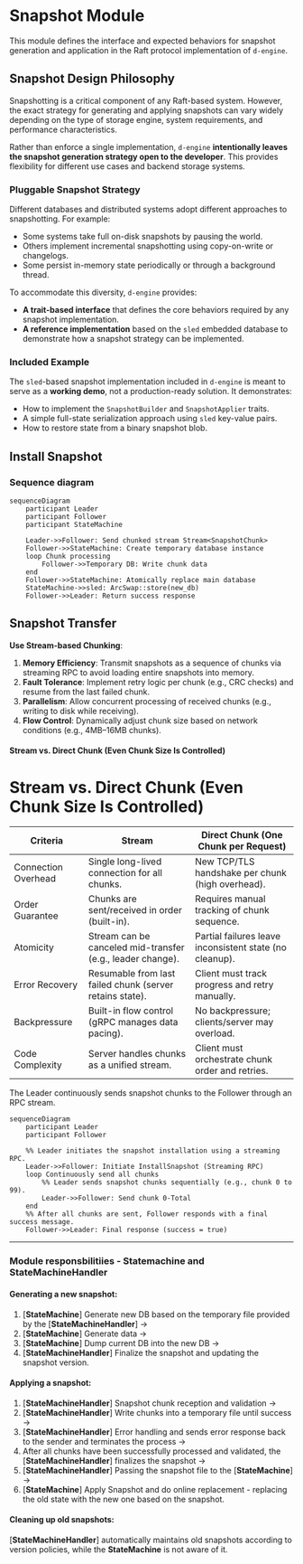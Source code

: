 # Snapshot Module

This module defines the interface and expected behaviors for snapshot generation and application in the Raft protocol implementation of `d-engine`.

## Snapshot Design Philosophy

Snapshotting is a critical component of any Raft-based system. However, the exact strategy for generating and applying snapshots can vary widely depending on the type of storage engine, system requirements, and performance characteristics.

Rather than enforce a single implementation, `d-engine` **intentionally leaves the snapshot generation strategy open to the developer**. This provides flexibility for different use cases and backend storage systems.

### Pluggable Snapshot Strategy

Different databases and distributed systems adopt different approaches to snapshotting. For example:

- Some systems take full on-disk snapshots by pausing the world.
- Others implement incremental snapshotting using copy-on-write or changelogs.
- Some persist in-memory state periodically or through a background thread.

To accommodate this diversity, `d-engine` provides:

- **A trait-based interface** that defines the core behaviors required by any snapshot implementation.
- **A reference implementation** based on the `sled` embedded database to demonstrate how a snapshot strategy can be implemented.

### Included Example

The `sled`-based snapshot implementation included in `d-engine` is meant to serve as a **working demo**, not a production-ready solution. It demonstrates:

- How to implement the `SnapshotBuilder` and `SnapshotApplier` traits.
- A simple full-state serialization approach using `sled` key-value pairs.
- How to restore state from a binary snapshot blob.

## **Install Snapshot**

### Sequence diagram

```mermaid
sequenceDiagram
    participant Leader
    participant Follower
    participant StateMachine

    Leader->>Follower: Send chunked stream Stream<SnapshotChunk>
    Follower->>StateMachine: Create temporary database instance
    loop Chunk processing
        Follower->>Temporary DB: Write chunk data
    end
    Follower->>StateMachine: Atomically replace main database
    StateMachine->>sled: ArcSwap::store(new_db)
    Follower->>Leader: Return success response
```

## **Snapshot Transfer**

**Use Stream-based Chunking**:

1. **Memory Efficiency**: Transmit snapshots as a sequence of chunks via streaming RPC to avoid loading entire snapshots into memory.
2. **Fault Tolerance**: Implement retry logic per chunk (e.g., CRC checks) and resume from the last failed chunk.
3. **Parallelism**: Allow concurrent processing of received chunks (e.g., writing to disk while receiving).
4. **Flow Control**: Dynamically adjust chunk size based on network conditions (e.g., 4MB–16MB chunks).
    

#### Stream<Chunk> vs. Direct Chunk (Even Chunk Size Is Controlled)
# Stream<Chunk> vs. Direct Chunk (Even Chunk Size Is Controlled)

| Criteria           | Stream<Chunk>                                    | Direct Chunk (One Chunk per Request)                       |
|--------------------|--------------------------------------------------|------------------------------------------------------------|
| Connection Overhead | Single long-lived connection for all chunks.    | New TCP/TLS handshake per chunk (high overhead).           |
| Order Guarantee    | Chunks are sent/received in order (built-in).     | Requires manual tracking of chunk sequence.                |
| Atomicity          | Stream can be canceled mid-transfer (e.g., leader change). | Partial failures leave inconsistent state (no cleanup). |
| Error Recovery     | Resumable from last failed chunk (server retains state). | Client must track progress and retry manually.           |
| Backpressure       | Built-in flow control (gRPC manages data pacing). | No backpressure; clients/server may overload.              |
| Code Complexity    | Server handles chunks as a unified stream.       | Client must orchestrate chunk order and retries.           |

The Leader continuously sends snapshot chunks to the Follower through an RPC stream.

```mermaid
sequenceDiagram
    participant Leader
    participant Follower

    %% Leader initiates the snapshot installation using a streaming RPC.
    Leader->>Follower: Initiate InstallSnapshot (Streaming RPC)
    loop Continuously send all chunks
        %% Leader sends snapshot chunks sequentially (e.g., chunk 0 to 99).
        Leader->>Follower: Send chunk 0-Total
    end
    %% After all chunks are sent, Follower responds with a final success message.
    Follower->>Leader: Final response (success = true)

```    
---
### Module responsbilitiies - Statemachine and StateMachineHandler

#### Generating a new snapshot:
1. [**StateMachine**] Generate new DB based on the temporary file provided by the [**StateMachineHandler**] → 
2. [**StateMachine**] Generate data → 
3. [**StateMachine**] Dump current DB into the new DB → 
3. [**StateMachineHandler**] Finalize the snapshot and updating the snapshot version.

#### Applying a snapshot:
1. [**StateMachineHandler**] Snapshot chunk reception and validation → 
2. [**StateMachineHandler**] Write chunks into a temporary file until success → 
3. [**StateMachineHandler**] Error handling and sends error response back to the sender and terminates the process → 
4. After all chunks have been successfully processed and validated, the [**StateMachineHandler**] finalizes the snapshot →  
5. [**StateMachineHandler**] Passing the snapshot file to the [**StateMachine**] → 
6. [**StateMachine**] Apply Snapshot and do online replacement - replacing the old state with the new one based on the snapshot. 

#### Cleaning up old snapshots:
[**StateMachineHandler**] automatically maintains old snapshots according to version policies, while the **StateMachine** is not aware of it.